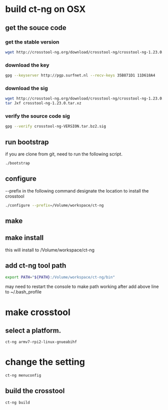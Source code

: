 # build ct-ng on OSX

## get the souce code

### get the stable version

```bash
wget http://crosstool-ng.org/download/crosstool-ng/crosstool-ng-1.23.0.tar.xz
```

### download the key

```bash
gpg --keyserver http://pgp.surfnet.nl --recv-keys 35B871D1 11D618A4
```

### download the sig

```bash
wget http://crosstool-ng.org/download/crosstool-ng/crosstool-ng-1.23.0.tar.xz.sig
tar Jxf crosstool-ng-1.23.0.tar.xz
```

### verify the source code sig

```bash
gpg --verify crosstool-ng-VERSION.tar.bz2.sig
```

## run bootstrap

if you are clone from git, need to run the following script.

```bash
./bootstrap
```

## configure

--prefix in the following command designate the location to install the crosstool 

```bash
./configure --prefix=/Volume/workspace/ct-ng
```

## make

## make install

this will install to /Volume/workspace/ct-ng

## add ct-ng tool path 

```bash
export PATH="${PATH}:/Volume/workspace/ct-ng/bin"
```

may need to restart the console to make path working after add above line to
~/.bash_profile

# make crosstool

## select a platform.

```bash
ct-ng armv7-rpi2-linux-gnueabihf
```

# change the setting 

```bash
ct-ng menuconfig
```

## build the crosstool

```bash
ct-ng build
```
